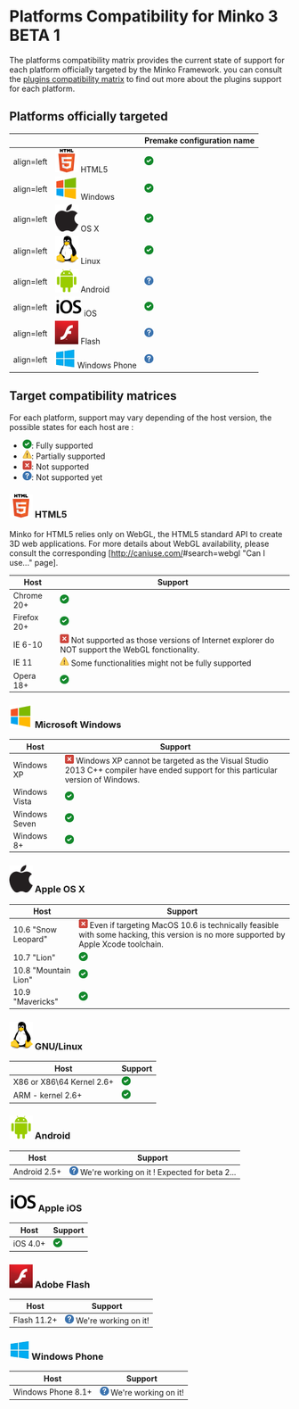 Platforms Compatibility for Minko 3 BETA 1
==========================================

The platforms compatibility matrix provides the current state of support for each platform officially targeted by the Minko Framework. you can consult the [plugins compatibility matrix](Plugins_compatibility_matrix.md) to find out more about the plugins support for each platform.

Platforms officially targeted
-----------------------------

|                                                                                       |                                              | Premake configuration name       |
|---------------------------------------------------------------------------------------|----------------------------------------------|----------------------------------|
| align=left|![](images/Html5_min.png "fig:images/Html5_min.png") HTML5                 | ![](images/Checked.png "images/Checked.png") | html5                            |
| align=left|![](images/Winmini.png "fig:images/Winmini.png") Windows                   | ![](images/Checked.png "images/Checked.png") | windows32<br/>windows64        |
| align=left|![](images/Mac_min.png "fig:images/Mac_min.png") OS X                      | ![](images/Checked.png "images/Checked.png") | osx64                            |
| align=left|![](images/Linux_min.png "fig:images/Linux_min.png") Linux                 | ![](images/Checked.png "images/Checked.png") | linux32<br/>linux64            |
| align=left|![](images/Androidmini.png "fig:images/Androidmini.png") Android           | ![](images/Help_16.png "images/Help_16.png") | N/A (expected for the beta 2...) |
| align=left|![](images/Iso7mini.png "fig:images/Iso7mini.png") iOS                     | ![](images/Checked.png "images/Checked.png") | ios                              |
| align=left|![](images/Flashmini.png "fig:images/Flashmini.png") Flash                 | ![](images/Help_16.png "images/Help_16.png") | N/A                              |
| align=left|![](images/Windows_phone.png "fig:images/Windows_phone.png") Windows Phone | ![](images/Help_16.png "images/Help_16.png") | N/A                              |

Target compatibility matrices
-----------------------------

For each platform, support may vary depending of the host version, the possible states for each host are :

-   ![](images/Checked.png "fig:images/Checked.png"): Fully supported
-   ![](images/Warning.png "fig:images/Warning.png"): Partially supported
-   ![](images/Error.png "fig:images/Error.png"): Not supported
-   ![](images/Help_16.png "fig:images/Help_16.png"): Not supported yet

### ![](images/Html5_min.png "fig:images/Html5_min.png") HTML5

Minko for HTML5 relies only on WebGL, the HTML5 standard API to create 3D web applications. For more details about WebGL availability, please consult the corresponding [<http://caniuse.com/>#search=webgl "Can I use..." page].

| Host        | Support                                                                                                                                   |
|-------------|-------------------------------------------------------------------------------------------------------------------------------------------|
| Chrome 20+  | ![](images/Checked.png "images/Checked.png")                                                                                              |
| Firefox 20+ | ![](images/Checked.png "images/Checked.png")                                                                                              |
| IE 6-10     | ![](images/Error.png "fig:images/Error.png") Not supported as those versions of Internet explorer do NOT support the WebGL fonctionality. |
| IE 11       | ![](images/Warning.png "fig:images/Warning.png") Some functionalities might not be fully supported                                        |
| Opera 18+   | ![](images/Checked.png "images/Checked.png")                                                                                              |

### ![](images/Winmini.png "fig:images/Winmini.png") Microsoft Windows

| Host          | Support                                                                                                                                                                      |
|---------------|------------------------------------------------------------------------------------------------------------------------------------------------------------------------------|
| Windows XP    | ![](images/Error.png "fig:images/Error.png") Windows XP cannot be targeted as the Visual Studio 2013 C++ compiler have ended support for this particular version of Windows. |
| Windows Vista | ![](images/Checked.png "images/Checked.png")                                                                                                                                 |
| Windows Seven | ![](images/Checked.png "images/Checked.png")                                                                                                                                 |
| Windows 8+    | ![](images/Checked.png "images/Checked.png")                                                                                                                                 |

### ![](images/Mac_min.png "fig:images/Mac_min.png") Apple OS X

| Host                 | Support                                                                                                                                                                          |
|----------------------|----------------------------------------------------------------------------------------------------------------------------------------------------------------------------------|
| 10.6 "Snow Leopard"  | ![](images/Error.png "fig:images/Error.png") Even if targeting MacOS 10.6 is technically feasible with some hacking, this version is no more supported by Apple Xcode toolchain. |
| 10.7 "Lion"          | ![](images/Checked.png "images/Checked.png")                                                                                                                                     |
| 10.8 "Mountain Lion" | ![](images/Checked.png "images/Checked.png")                                                                                                                                     |
| 10.9 "Mavericks"     | ![](images/Checked.png "images/Checked.png")                                                                                                                                     |

### ![](images/Linux_min.png "fig:images/Linux_min.png") GNU/Linux

| Host                       | Support                                      |
|----------------------------|----------------------------------------------|
| X86 or X86\64 Kernel 2.6+ | ![](images/Checked.png "images/Checked.png") |
| ARM - kernel 2.6+          | ![](images/Checked.png "images/Checked.png") |

### ![](images/Androidmini.png "fig:images/Androidmini.png") Android

| Host         | Support                                                                                       |
|--------------|-----------------------------------------------------------------------------------------------|
| Android 2.5+ | ![](images/Help_16.png "fig:images/Help_16.png") We're working on it ! Expected for beta 2... |

### ![](images/Iso7mini.png "fig:images/Iso7mini.png") Apple iOS

| Host     | Support                                      |
|----------|----------------------------------------------|
| iOS 4.0+ | ![](images/Checked.png "images/Checked.png") |

### ![](images/Flashmini.png "fig:images/Flashmini.png") Adobe Flash

| Host        | Support                                                               |
|-------------|-----------------------------------------------------------------------|
| Flash 11.2+ | ![](images/Help_16.png "fig:images/Help_16.png") We're working on it! |

### ![](images/Windows_phone.png "fig:images/Windows_phone.png") Windows Phone

| Host               | Support                                                               |
|--------------------|-----------------------------------------------------------------------|
| Windows Phone 8.1+ | ![](images/Help_16.png "fig:images/Help_16.png") We're working on it! |


